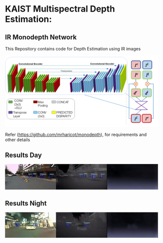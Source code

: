 # KAIST Multispectral Depth Estimation:

## IR Monodepth Network

This Repository contains code for Depth Estimation using IR images </br>

![](IRmonodepth.png)

Refer (https://github.com/mrharicot/monodepth), for requirements and other details


## Results Day

![](gifs/un_day_depth.gif)


## Results Night

![](gifs/un_night_depth.gif)